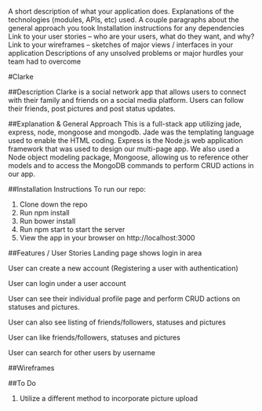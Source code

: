 A short description of what your application does.
Explanations of the technologies (modules, APIs, etc) used.
A couple paragraphs about the general approach you took
Installation instructions for any dependencies
Link to your user stories – who are your users, what do they want, and why?
Link to your wireframes – sketches of major views / interfaces in your application
Descriptions of any unsolved problems or major hurdles your team had to overcome

#Clarke

##Description
Clarke is a social network app that allows users to connect with their family and friends on a social media platform. Users can follow their friends, post pictures and post status updates.

##Explanation & General Approach
This is a full-stack app utilizing jade, express, node, mongoose and mongodb. Jade was the templating language used to enable the HTML coding. Express is the Node.js web application framework that was used to design our multi-page app. We also used a Node object modeling package, Mongoose, allowing us to reference other models and to access the MongoDB commands to perform CRUD actions in our app.


##Installation Instructions
To run our repo:
1. Clone down the repo
2. Run npm install
3. Run bower install
4. Run npm start to start the server
5. View the app in your browser on http://localhost:3000



##Features / User Stories
Landing page shows login in area

User can create a new account (Registering a user with authentication)

User can login under a user account

User can see their individual profile page and perform CRUD actions on statuses and pictures.

User can also see listing of friends/followers, statuses and pictures

User can like friends/followers, statuses and pictures

User can search for other users by username


##Wireframes




##To Do
1. Utilize a different method to incorporate picture upload


